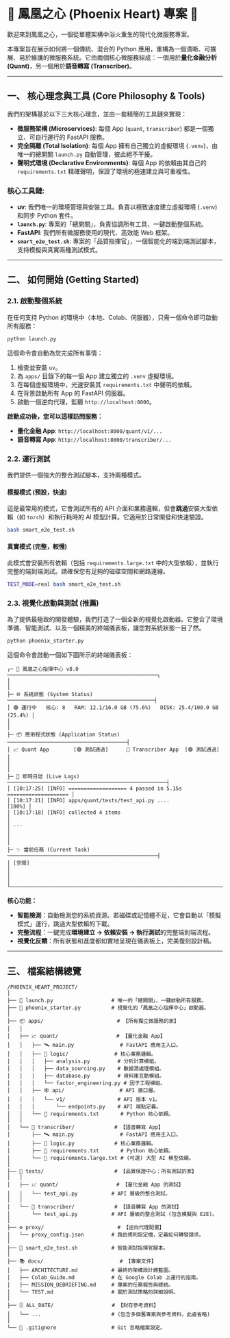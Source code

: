 # 🚀 鳳凰之心 (Phoenix Heart) 專案 🚀

歡迎來到鳳凰之心，一個從單體架構中浴火重生的現代化微服務專案。

本專案旨在展示如何將一個傳統、混合的 Python 應用，重構為一個清晰、可擴展、易於維護的微服務系統。它由兩個核心微服務組成：一個用於**量化金融分析 (Quant)**，另一個用於**語音轉寫 (Transcriber)**。

---

## 一、 核心理念與工具 (Core Philosophy & Tools)

我們的架構基於以下三大核心理念，並由一套精簡的工具鏈來實現：

- **微服務架構 (Microservices)**: 每個 App (`quant`, `transcriber`) 都是一個獨立、可自行運行的 FastAPI 服務。
- **完全隔離 (Total Isolation)**: 每個 App 擁有自己獨立的虛擬環境 (`.venv`)，由唯一的總開關 `launch.py` 自動管理，彼此絕不干擾。
- **聲明式環境 (Declarative Environments)**: 每個 App 的依賴由其自己的 `requirements.txt` 精確聲明，保證了環境的極速建立與可重複性。

### 核心工具鏈:

- **uv**: 我們唯一的環境管理與安裝工具。負責以極致速度建立虛擬環境 (`.venv`) 和同步 Python 套件。
- **`launch.py`**: 專案的「總開關」，負責協調所有工具，一鍵啟動整個系統。
- **FastAPI**: 我們所有微服務使用的現代、高效能 Web 框架。
- **`smart_e2e_test.sh`**: 專案的「品質指揮官」，一個智能化的端到端測試腳本，支持模擬與真實兩種測試模式。

---

## 二、 如何開始 (Getting Started)

### 2.1. 啟動整個系統

在任何支持 Python 的環境中（本地、Colab、伺服器），只需一個命令即可啟動所有服務：

```bash
python launch.py
```

這個命令會自動為您完成所有事情：
1.  檢查並安裝 `uv`。
2.  為 `apps/` 目錄下的每一個 App 建立獨立的 `.venv` 虛擬環境。
3.  在每個虛擬環境中，光速安裝其 `requirements.txt` 中聲明的依賴。
4.  在背景啟動所有 App 的 FastAPI 伺服器。
5.  啟動一個逆向代理，監聽 `http://localhost:8000`。

**啟動成功後，您可以這樣訪問服務：**
- **量化金融 App**: `http://localhost:8000/quant/v1/...`
- **語音轉寫 App**: `http://localhost:8000/transcriber/...`

### 2.2. 運行測試

我們提供一個強大的整合測試腳本，支持兩種模式。

#### 模擬模式 (預設，快速)

這是最常用的模式，它會測試所有的 API 介面和業務邏輯，但會**跳過**安裝大型依賴（如 `torch`）和執行耗時的 AI 模型計算。它適用於日常開發和快速驗證。

```bash
bash smart_e2e_test.sh
```

#### 真實模式 (完整，較慢)

此模式會安裝所有依賴（包括 `requirements.large.txt` 中的大型依賴），並執行完整的端到端測試。請確保您有足夠的磁碟空間和網路連線。

```bash
TEST_MODE=real bash smart_e2e_test.sh
```

### 2.3. 視覺化啟動與測試 (推薦)

為了提供最極致的開發體驗，我們打造了一個全新的視覺化啟動器。它整合了環境準備、智能測試、以及一個精美的終端儀表板，讓您對系統狀態一目了然。

```bash
python phoenix_starter.py
```

這個命令會啟動一個如下圖所示的終端儀表板：

```text
┌─ 🚀 鳳凰之心指揮中心 v8.0 ─────────────────────────────────────────────────┐
│                                                                              │
├─ 🌐 系統狀態 (System Status) ────────────────────────────────────────────────┤
│ 🟢 運行中   核心: 8   RAM: 12.1/16.0 GB (75.6%)   DISK: 25.4/100.0 GB (25.4%) │
│                                                                              │
├─ 📦 應用程式狀態 (Application Status) ───────────────────────────────────────┤
│ 📈 Quant App        [🟢 測試通過]      🎤 Transcriber App  [🟢 測試通過]         │
│                                                                              │
├─ 📜 即時日誌 (Live Logs) ────────────────────────────────────────────────────┤
│ [10:17:25] [INFO] =================== 4 passed in 5.15s ==================== │
│ [10:17:21] [INFO] apps/quant/tests/test_api.py ....                      [100%] │
│ [10:17:18] [INFO] collected 4 items                                          │
│ ...                                                                          │
│                                                                              │
├─ ✨ 當前任務 (Current Task) ─────────────────────────────────────────────────┤
│ [空閒]                                                                       │
│                                                                              │
└──────────────────────────────────────────────────────────────────────────────┘
```

**核心功能：**
- **智能檢測**：自動檢測您的系統資源。若磁碟或記憶體不足，它會自動以「模擬模式」運行，跳過大型依賴的下載。
- **完整流程**：一鍵完成**環境建立 -> 依賴安裝 -> 執行測試**的完整端到端流程。
- **視覺化反饋**：所有狀態和進度都如實地呈現在儀表板上，完美復刻設計稿。

---

## 三、 檔案結構總覽

```
/PHOENIX_HEART_PROJECT/
│
├── 🚀 launch.py                   # 唯一的「總開關」，一鍵啟動所有服務。
├── 🚀 phoenix_starter.py          # 視覺化的「鳳凰之心指揮中心」啟動器。
│
├── 📦 apps/                        # 【所有獨立微服務的家】
│   │
│   ├── 📈 quant/                   # 【量化金融 App】
│   │   ├── 🛰️ main.py               # FastAPI 應用主入口。
│   │   ├── 🧠 logic/               # 核心業務邏輯。
│   │   │   ├── analysis.py         # 分析計算模組。
│   │   │   ├── data_sourcing.py    # 數據源處理模組。
│   │   │   ├── database.py         # 資料庫互動模組。
│   │   │   └── factor_engineering.py # 因子工程模組。
│   │   ├── 🕸️ api/                  # API 接口層。
│   │   │   └── v1/                 # API 版本 v1。
│   │   │       └── endpoints.py    # API 端點定義。
│   │   └── 📜 requirements.txt       # Python 核心依賴。
│   │
│   └── 🎤 transcriber/             # 【語音轉寫 App】
│       ├── 🛰️ main.py               # FastAPI 應用主入口。
│       ├── 🧠 logic.py             # 核心業務邏輯。
│       ├── 📜 requirements.txt       # Python 核心依賴。
│       └── 📜 requirements.large.txt # (可選) 大型 AI 模型依賴。
│
├── 🧪 tests/                       # 【品質保證中心：所有測試的家】
│   │
│   ├── 📈 quant/                   # 【量化金融 App 的測試】
│   │   └── test_api.py           # API 層級的整合測試。
│   │
│   └── 🎤 transcriber/             # 【語音轉寫 App 的測試】
│       └── test_api.py           # API 層級的整合測試 (包含模擬與 E2E)。
│
├── ⚙️ proxy/                        # 【逆向代理配置】
│   └── proxy_config.json         # 路由規則設定檔，定義如何轉發請求。
│
├── 📜 smart_e2e_test.sh           # 智能測試指揮官腳本。
│
├── 📚 docs/                         # 【專案文件】
│   ├── ARCHITECTURE.md           # 最終的架構設計總藍圖。
│   ├── Colab_Guide.md            # 在 Google Colab 上運行的指南。
│   ├── MISSION_DEBRIEFING.md     # 專案的任務報告與總結。
│   └── TEST.md                   # 關於測試策略的詳細說明。
│
├── 🗄️ ALL_DATE/                   # 【封存參考資料】
│   └── ...                       # (包含多個舊專案與參考資料，此處省略)
│
└── 📄 .gitignore                  # Git 忽略檔案設定。
```
